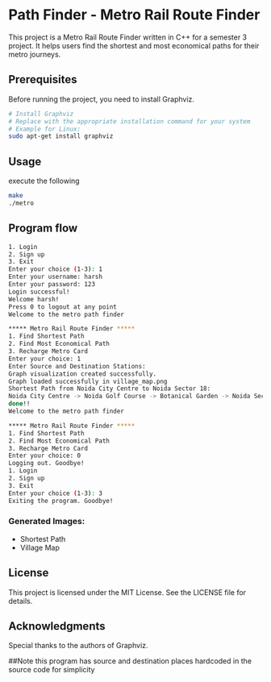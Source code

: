 
# Path Finder - Metro Rail Route Finder

This project is a Metro Rail Route Finder written in C++ for a semester 3 project. It helps users find the shortest and most economical paths for their metro journeys.

## Prerequisites

Before running the project, you need to install Graphviz.

```bash
# Install Graphviz
# Replace with the appropriate installation command for your system
# Example for Linux:
sudo apt-get install graphviz
```
## Usage

execute the following

```bash
make 
./metro
```

## Program flow
```bash
1. Login
2. Sign up
3. Exit
Enter your choice (1-3): 1
Enter your username: harsh
Enter your password: 123
Login successful!
Welcome harsh!
Press 0 to logout at any point
Welcome to the metro path finder

***** Metro Rail Route Finder *****
1. Find Shortest Path
2. Find Most Economical Path
3. Recharge Metro Card
Enter your choice: 1
Enter Source and Destination Stations:
Graph visualization created successfully.
Graph loaded successfully in village_map.png
Shortest Path from Noida City Centre to Noida Sector 18:
Noida City Centre -> Noida Golf Course -> Botanical Garden -> Noida Sector 18
done!!
Welcome to the metro path finder

***** Metro Rail Route Finder *****
1. Find Shortest Path
2. Find Most Economical Path
3. Recharge Metro Card
Enter your choice: 0
Logging out. Goodbye!
1. Login
2. Sign up
3. Exit
Enter your choice (1-3): 3
Exiting the program. Goodbye!
```
### Generated Images:
* Shortest Path
* Village Map

## License
This project is licensed under the MIT License. See the LICENSE file for details.

## Acknowledgments
Special thanks to the authors of Graphviz.

##Note
this program has source and destination places hardcoded in the source code for simplicity
